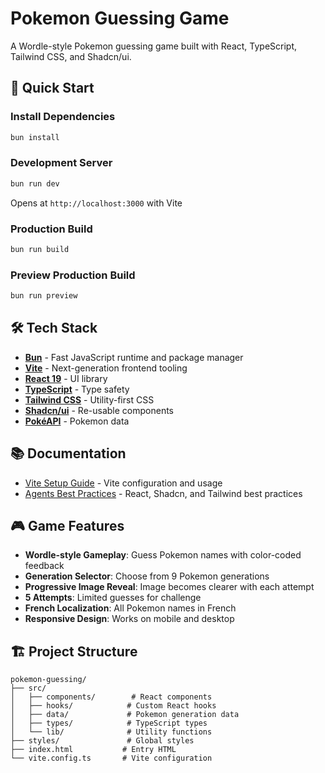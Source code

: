# Pokemon Guessing Game

A Wordle-style Pokemon guessing game built with React, TypeScript, Tailwind CSS, and Shadcn/ui.

## 🚀 Quick Start

### Install Dependencies
```bash
bun install
```

### Development Server
```bash
bun run dev
```
Opens at `http://localhost:3000` with Vite

### Production Build
```bash
bun run build
```

### Preview Production Build
```bash
bun run preview
```

## 🛠️ Tech Stack

- **[Bun](https://bun.sh)** - Fast JavaScript runtime and package manager
- **[Vite](https://vite.dev/)** - Next-generation frontend tooling
- **[React 19](https://react.dev/)** - UI library
- **[TypeScript](https://www.typescriptlang.org/)** - Type safety
- **[Tailwind CSS](https://tailwindcss.com/)** - Utility-first CSS
- **[Shadcn/ui](https://ui.shadcn.com/)** - Re-usable components
- **[PokéAPI](https://pokeapi.co/)** - Pokemon data

## 📚 Documentation

- [Vite Setup Guide](./VITE_SETUP.md) - Vite configuration and usage
- [Agents Best Practices](./AGENTS.md) - React, Shadcn, and Tailwind best practices

## 🎮 Game Features

- **Wordle-style Gameplay**: Guess Pokemon names with color-coded feedback
- **Generation Selector**: Choose from 9 Pokemon generations
- **Progressive Image Reveal**: Image becomes clearer with each attempt
- **5 Attempts**: Limited guesses for challenge
- **French Localization**: All Pokemon names in French
- **Responsive Design**: Works on mobile and desktop

## 🏗️ Project Structure

```
pokemon-guessing/
├── src/
│   ├── components/        # React components
│   ├── hooks/            # Custom React hooks
│   ├── data/             # Pokemon generation data
│   ├── types/            # TypeScript types
│   └── lib/              # Utility functions
├── styles/               # Global styles
├── index.html           # Entry HTML
└── vite.config.ts       # Vite configuration
```

